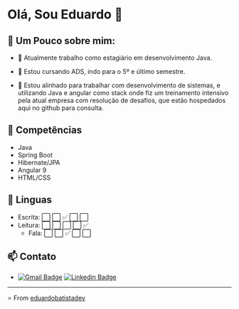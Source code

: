 # Olá, Sou Eduardo 👋

## 🧐 Um Pouco sobre mim:

- 🔭 Atualmente trabalho como estagiário em desenvolvimento Java.

- 🌱 Estou cursando ADS, indo para o 5º e último semestre.

- 💬 Estou alinhado para trabalhar com desenvolvimento de sistemas, e utilizando Java e angular como stack onde fiz um treinamento intensivo pela atual empresa com resolução de desafios, que estão hospedados aqui no github para consulta.

## :muscle: Competências
- Java
- Spring Boot
- Hibernate/JPA
- Angular 9
- HTML/CSS

## :flags: Linguas
- Escrita: :white_large_square: :white_large_square: :white_check_mark: :white_large_square: :white_large_square:
- Leitura: :white_large_square: :white_large_square: :white_large_square: :white_large_square: :white_check_mark:
  - Fala: :white_large_square: :white_large_square: :white_check_mark: :white_large_square: :white_large_square:

## 📫 Contato
- [![Gmail Badge](https://img.shields.io/badge/-eduardobatistadev@gmail.com-c14438?style=flat-square&logo=Gmail&logoColor=white&link=mailto:eduardobatistadev@gmail.com)](mailto:eduardobatistadev@gmail.com) [![Linkedin Badge](https://img.shields.io/badge/-eduardodev-blue?style=flat-square&logo=Linkedin&logoColor=white&link=https://www.linkedin.com/in/deveduardo/)](https://www.linkedin.com/in/deveduardo/)

---

⭐️ From [eduardobatistadev](https://github.com/eduardobatistadev)
